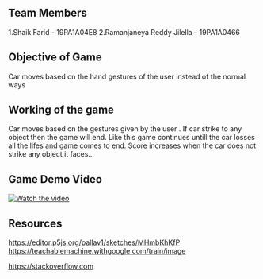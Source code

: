 ## Team Members 
1.Shaik Farid - 19PA1A04E8
2.Ramanjaneya Reddy Jilella - 19PA1A0466 
## Objective of Game 
 
Car moves based on the hand gestures of the user instead of the normal ways

## Working of the game
Car moves based on the gestures given by the user . If car strike to any object then the game will end. Like this game continues untill the car losses all the lifes 
and game comes to end. Score increases when the car does not strike any object it faces..






## Game Demo Video 
[![Watch the video](https://www.researchgate.net/profile/Noor_Ibraheem/publication/307894274/figure/fig2/AS:403958326677506@1473322578610/game-controlling-using-hand-gestures-1.png)](https://youtu.be/RNmR8BZff58)


## Resources 
https://editor.p5js.org/pallav1/sketches/MHmbKhKfP 
https://teachablemachine.withgoogle.com/train/image

https://stackoverflow.com
